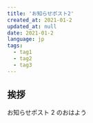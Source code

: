 ```yaml
---
title: 'お知らせポスト2'
created_at: 2021-01-2
updated_at: null
date: 2021-01-2
language: jp
tags:
  - tag1
  - tag2
  - tag3
---
```


## 挨拶

お知らせポスト 2 のおはよう
